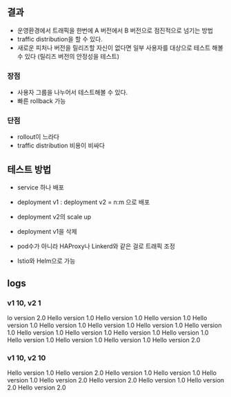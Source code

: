 ## 결과
- 운영환경에서 트래픽을 한번에 A 버전에서 B 버전으로 점진적으로 넘기는 방법 
- traffic distribution을 할 수 있다.
- 새로운 피처나 버전을 릴리즈할 자신이 없다면 일부 사용자를 대상으로 테스트 해볼 수 있다 (릴리즈 버전의 안정성을 테스트)

### 장점
- 사용자 그룹을 나누어서 테스트해볼 수 있다. 
- 빠른 rollback 가능

### 단점
- rollout이 느라다 
- traffic distribution 비용이 비싸다

## 테스트 방법
- service 하나 배포
- deployment v1 : deployment v2 = n:m 으로 배포
- deployment v2의 scale up 
- deployment v1을 삭제

- pod수가 아니라 HAProxy나 Linkerd와 같은 걸로 트래픽 조정
- Istio와 Helm으로 가능

## logs
### v1 10, v2 1
lo version 2.0
Hello version 1.0
Hello version 1.0
Hello version 1.0
Hello version 1.0
Hello version 1.0
Hello version 1.0
Hello version 1.0
Hello version 1.0
Hello version 1.0
Hello version 1.0
Hello version 1.0
Hello version 1.0
Hello version 1.0
Hello version 1.0
Hello version 1.0
Hello version 2.0
### v1 10, v2 10
Hello version 1.0
Hello version 2.0
Hello version 1.0
Hello version 1.0
Hello version 1.0
Hello version 2.0
Hello version 2.0
Hello version 1.0
Hello version 2.0
Hello version 2.0
